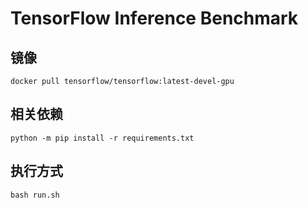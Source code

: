 # TensorFlow Inference Benchmark

## 镜像
```shell
docker pull tensorflow/tensorflow:latest-devel-gpu
```

## 相关依赖
```shell
python -m pip install -r requirements.txt
```

## 执行方式
```shell
bash run.sh
```
